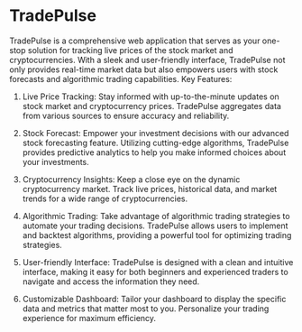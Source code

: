# TradePulse
TradePulse is a comprehensive web application that serves as your one-stop solution for tracking live prices of the stock market and cryptocurrencies. With a sleek and user-friendly interface, TradePulse not only provides real-time market data but also empowers users with stock forecasts and algorithmic trading capabilities.
Key Features:
1. Live Price Tracking:
Stay informed with up-to-the-minute updates on stock market and cryptocurrency prices. TradePulse aggregates data from various sources to ensure accuracy and reliability.

2. Stock Forecast:
Empower your investment decisions with our advanced stock forecasting feature. Utilizing cutting-edge algorithms, TradePulse provides predictive analytics to help you make informed choices about your investments.

3. Cryptocurrency Insights:
Keep a close eye on the dynamic cryptocurrency market. Track live prices, historical data, and market trends for a wide range of cryptocurrencies.

4. Algorithmic Trading:
Take advantage of algorithmic trading strategies to automate your trading decisions. TradePulse allows users to implement and backtest algorithms, providing a powerful tool for optimizing trading strategies.

5. User-friendly Interface:
TradePulse is designed with a clean and intuitive interface, making it easy for both beginners and experienced traders to navigate and access the information they need.

6. Customizable Dashboard:
Tailor your dashboard to display the specific data and metrics that matter most to you. Personalize your trading experience for maximum efficiency.

